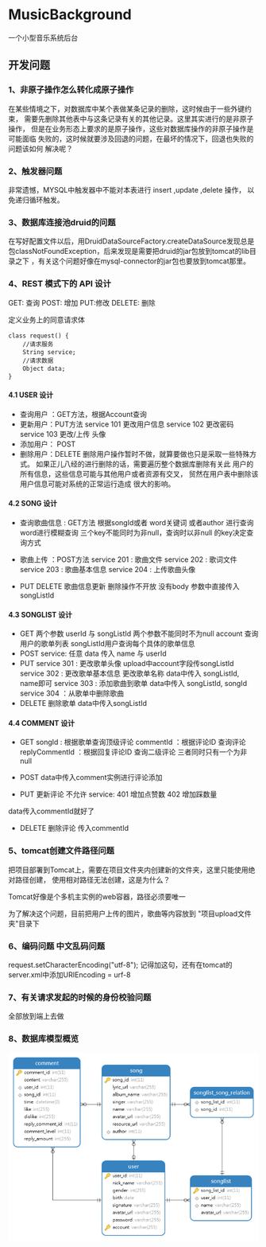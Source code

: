 # MusicBackground
一个小型音乐系统后台

## 开发问题
### 1、非原子操作怎么转化成原子操作
在某些情境之下，对数据库中某个表做某条记录的删除，这时候由于一些外键约束，
需要先删除其他表中与这条记录有关的其他记录。这里其实进行的是非原子操作，
但是在业务形态上要求的是原子操作，这些对数据库操作的非原子操作是可能面临
失败的，这时候就要涉及回退的问题，在最坏的情况下，回退也失败的问题该如何
解决呢？

### 2、触发器问题
非常遗憾，MYSQL中触发器中不能对本表进行 insert ,update ,delete 操作，
以免递归循环触发。

### 3、数据库连接池druid的问题
在写好配置文件以后，用DruidDataSourceFactory.createDataSource发现总是
包classNotFoundException，后来发现是需要把druid的jar包放到tomcat的lib目录之下
，有关这个问题好像在mysql-connector的jar包也要放到tomcat那里。


### 4、REST 模式下的 API 设计
GET: 查询
POST: 增加
PUT:修改
DELETE: 删除

定义业务上的同意请求体
```$java
class request() {
    //请求服务
    String service;
    //请求数据
    Object data;
}
```

#### 4.1 USER 设计
- 查询用户 ：GET方法，根据Account查询
- 更新用户：PUT方法 
service 101 更改用户信息 
service 102 更改密码
service 103 更改/上传 头像
- 添加用户： POST
- 删除用户：DELETE
删除用户操作暂时不做，就算要做也只是采取一些特殊方式。
如果正儿八经的进行删除的话，需要遍历整个数据库删除有关此
用户的所有信息，这些信息可能与其他用户或者资源有交叉，
贸然在用户表中删除该用户信息可能对系统的正常运行造成
很大的影响。

#### 4.2 SONG 设计
- 查询歌曲信息 : GET方法 根据songId或者 
word关键词 或者author 进行查询
word进行模糊查询 三个key不能同时为非null，查询时以非null
的key决定查询方式

- 歌曲上传 ：POST方法
service 201 : 歌曲文件
service 202 : 歌词文件
service 203 : 歌曲基本信息
service 204 : 上传歌曲头像

- PUT DELETE 歌曲信息更新 删除操作不开放 
没有body 参数中直接传入 songListId

#### 4.3 SONGLIST 设计
- GET
两个参数 userId 与 songListId
两个参数不能同时不为null
account 查询用户的歌单列表
songListId用户查询每个具体的歌单信息
- POST
service: 任意
data 传入  name 与 userId
- PUT
service 301 : 更改歌单头像  upload中account字段传songListId
service 302 : 更改歌单基本信息 更改歌单名称 data中传入 songListId, name即可
service 303 : 添加歌曲到歌单 data中传入 songListId, songId
service 304 ：从歌单中删除歌曲
- DELETE
删除歌单 data中传入songListId


#### 4.4 COMMENT 设计

- GET
songId : 根据歌单查询顶级评论
commentId ：根据评论ID 查询评论
replyCommentId ：根据回复评论ID 查询二级评论
三者同时只有一个为非null

- POST
data中传入comment实例进行评论添加

- PUT 
更新评论 不允许
service:
401 增加点赞数 
402 增加踩数量

data传入commentId就好了

- DELETE 
删除评论 传入commentId





### 5、tomcat创建文件路径问题
把项目部署到Tomcat上，需要在项目文件夹内创建新的文件夹，这里只能使用绝对路径创建，
使用相对路径无法创建，这是为什么？

Tomcat好像是个多机主实例的web容器，路径必须要唯一

为了解决这个问题，目前把用户上传的图片，歌曲等内容放到 "项目upload文件夹"目录下

### 6、编码问题 中文乱码问题
request.setCharacterEncoding("utf-8");
记得加这句，还有在tomcat的server.xml中添加URIEncoding = urf-8


### 7、有关请求发起的时候的身份校验问题
全部放到端上去做


### 8、数据库模型概览
![数据库概览](https://github.com/Awille/MusicBackground/blob/master/database.png)
